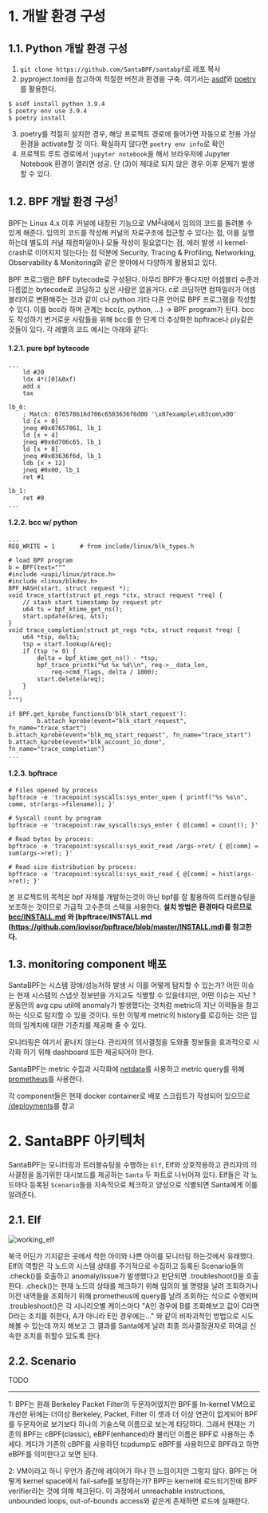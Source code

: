 # 1. 개발 환경 구성
## 1.1. Python 개발 환경 구성
1. `git clone https://github.com/SantaBPF/santabpf`로 레포 복사
2. pyproject.toml을 참고하여 적절한 버전과 환경을 구축. 여기서는 [asdf](https://github.com/asdf-vm/asdf)와 [poetry](https://github.com/python-poetry/poetry)를 활용한다.
```
$ asdf install python 3.9.4
$ poetry env use 3.9.4
$ poetry install
```
3. poetry를 적절히 설치한 경우, 해당 프로젝트 경로에 들어가면 자동으로 전용 가상 환경을 activate할 것 이다. 확실하지 않다면 `poetry env info`로 확인
4. 프로젝트 루트 경로에서 `jupyter notebook`을 해서 브라우저에 Jupyter Notebook 환경이 열리면 성공. 단 (3)이 제대로 되지 않은 경우 이후 문제가 발생할 수 있다.

## 1.2. BPF 개발 환경 구성<sup>[1](#footnote-bpf)</sup>
BPF는 Linux 4.x 이후 커널에 내장된 기능으로 VM<sup>[2](#footnote-vm)</sup>내에서 임의의 코드를 돌려볼 수 있게 해준다.
임의의 코드를 작성해 커널의 자료구조에 접근할 수 있다는 점, 이를 실행하는데 별도의 커널 재컴파일이나 모듈 작성이 필요없다는 점, 에러 발생 시 kernel-crash로 이어지지 않는다는 점
덕분에 Security, Tracing & Profiling, Networking, Observability & Monitoring와 같은 분야에서 다양하게 활용되고 있다.

BPF 프로그램은 BPF bytecode로 구성된다. 아무리 BPF가 좋다지만 어셈블리 수준과 다름없는 bytecode로 코딩하고 싶은 사람은 없을거다. c로 코딩하면 컴파일러가 어셈블리어로 변환해주는 것과 같이
c나 python 기타 다른 언어로 BPF 프로그램을 작성할 수 있다. 이를 bcc라 하며 관계는 bcc(c, python, ...) -> BPF program가 된다. bcc도 작성하기 번거로운 사람들을 위해 bcc를 한 단계 더 추상화한
bpftrace나 ply같은 것들이 있다. 각 레벨의 코드 예시는 아래와 같다:

#### 1.2.1. pure bpf bytecode
```
...
    ld #20
    ldx 4*([0]&0xf)
    add x
    tax

lb_0:
    ; Match: 076578616d706c6503636f6d00 '\x07example\x03com\x00'
    ld [x + 0]
    jneq #0x07657861, lb_1
    ld [x + 4]
    jneq #0x6d706c65, lb_1
    ld [x + 8]
    jneq #0x03636f6d, lb_1
    ldb [x + 12]
    jneq #0x00, lb_1
    ret #1

lb_1:
    ret #0
...
```


#### 1.2.2. bcc w/ python
```
...
REQ_WRITE = 1		# from include/linux/blk_types.h

# load BPF program
b = BPF(text="""
#include <uapi/linux/ptrace.h>
#include <linux/blkdev.h>
BPF_HASH(start, struct request *);
void trace_start(struct pt_regs *ctx, struct request *req) {
	// stash start timestamp by request ptr
	u64 ts = bpf_ktime_get_ns();
	start.update(&req, &ts);
}
void trace_completion(struct pt_regs *ctx, struct request *req) {
	u64 *tsp, delta;
	tsp = start.lookup(&req);
	if (tsp != 0) {
		delta = bpf_ktime_get_ns() - *tsp;
		bpf_trace_printk("%d %x %d\\n", req->__data_len,
		    req->cmd_flags, delta / 1000);
		start.delete(&req);
	}
}
""")

if BPF.get_kprobe_functions(b'blk_start_request'):
        b.attach_kprobe(event="blk_start_request", fn_name="trace_start")
b.attach_kprobe(event="blk_mq_start_request", fn_name="trace_start")
b.attach_kprobe(event="blk_account_io_done", fn_name="trace_completion")
...
```

#### 1.2.3. bpftrace
```
# Files opened by process
bpftrace -e 'tracepoint:syscalls:sys_enter_open { printf("%s %s\n", comm, str(args->filename)); }'

# Syscall count by program
bpftrace -e 'tracepoint:raw_syscalls:sys_enter { @[comm] = count(); }'

# Read bytes by process:
bpftrace -e 'tracepoint:syscalls:sys_exit_read /args->ret/ { @[comm] = sum(args->ret); }'

# Read size distribution by process:
bpftrace -e 'tracepoint:syscalls:sys_exit_read { @[comm] = hist(args->ret); }'
```

본 프로젝트의 목적은 bpf 자체를 개발하는것이 아닌 bpf를 잘 활용하여 트러블슈팅을 보조하는 것이므로 가급적 고수준의 스택을 사용한다.
**설치 방법은 환경마다 다르므로 [bcc/INSTALL.md](https://github.com/iovisor/bcc/blob/master/INSTALL.md) 와 [bpftrace/INSTALL.md (https://github.com/iovisor/bpftrace/blob/master/INSTALL.md)를 참고한다.**

## 1.3. monitoring component 배포
SantaBPF는 시스템 장애/성능저하 발생 시 이를 어떻게 탐지할 수 있는가? 어떤 이슈는 현재 시스템의 스냅샷 정보만을 가지고도 식별할 수 있을테지만, 어떤 이슈는 지난 ?분동안의 avg cpu util에 anomaly가
발생했다는 것처럼 metric의 지난 이력들을 참고하는 식으로 탐지할 수 있을 것이다. 또한 이렇게 metric의 history를 로깅하는 것은 임의의 임계치에 대한 기준치를 제공해 줄 수 있다.

모니터링은 여기서 끝나지 않는다. 관리자의 의사결정을 도와줄 정보들을 효과적으로 시각화 하기 위해 dashboard 또한 제공되어야 한다. 

SantaBPF는 metric 수집과 시각화에 [netdata](https://github.com/netdata/netdata)를 사용하고
metric query를 위해 [prometheus](https://github.com/prometheus/prometheus)를 사용한다.

각 component들은 현재 docker container로 배포 스크립트가 작성되어 있으므로 [/deployments](https://github.com/SantaBPF/santabpf/tree/main/deployments)를 참고

# 2. SantaBPF 아키텍처
SantaBPF는 모니터링과 트러블슈팅을 수행하는 `Elf`, Elf와 상호작용하고 관리자의 의사결정을 돕기위한 대시보드를 제공하는 `Santa` 두 파트로 나뉘어져 있다.
Elf들은 각 노드마다 등록된 `Scenario`들을 지속적으로 체크하고 양성으로 식별되면 Santa에게 이를 알려준다.

## 2.1. Elf
![working_elf](http://clipart-library.com/img/721279.gif)

북극 어딘가 기지같은 곳에서 착한 아이와 나쁜 아이를 모니터링 하는것에서 유래했다. Elf의 역할은 각 노드의 시스템 상태를 주기적으로 수집하고 등록된 Scenario들의 .check()를 호출하고 anomaly/issue가 발생했다고 판단되면 .troubleshoot()을 호출한다. .check()는 현재 노드의 상태를 체크하기 위해 임의의 쉘 명령을 날려 조회하거나 이전 내역들을 조회하기 위해 prometheus에 query를 날려 조회하는 식으로 수행되며 .troubleshoot()은 각 시나리오별 케이스마다 "A인 경우에 B를 조회해보고 값이 C라면 D라는 조치를 취한다, A가 아니라 E인 경우에는..." 와 같이 비파괴적인 방법으로 시도해볼 수 있는데 까지 해보고 그 결과를 Santa에게 날려 최종 의사결정권자로 하여금 신속한 조치를 취할수 있도록 한다.

## 2.2. Scenario
TODO



---

<a name="footnote-bpf">1</a>: BPF는 원래 Berkeley Packet Filter의 두문자어였지만 BPF를 In-kernel VM으로 개선한 뒤에는 더이상 Berkeley, Packet, Filter 이 셋과 더 이상 연관이 없게되어
BPF를 두문자어로 보기보다 하나의 기술스택 이름으로 보는게 타당하다. 그래서 현재는 기존의 BPF는 cBPF(classic), eBPF(enhanced)라 불리던 이름은 BPF로 사용하는 추세다. 게다가 기존의 cBPF를 사용하던
tcpdump도 eBPF를 사용하므로 BPF라고 하면 eBPF를 의미한다고 보면 된다.

<a name="footnote-vm">2</a>: VM이라고 하니 무언가 중간에 레이어가 하나 낀 느낌이지만 그렇지 않다. BPF는 어떻게 kernel space에서 fail-safe를 보장하는가? BPF는
kernel에 로드되기전에 BPF verifier라는 것에 의해 체크된다. 이 과정에서 unreachable instructions, unbounded loops, out-of-bounds access와 같은게 존재하면 로드에 실패한다.
